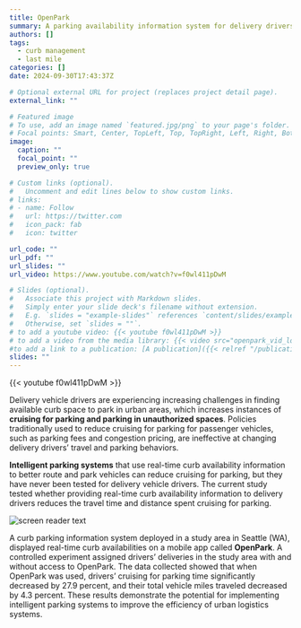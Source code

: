 ```yaml
---
title: OpenPark
summary: A parking availability information system for delivery drivers
authors: []
tags:
  - curb management
  - last mile 
categories: []
date: 2024-09-30T17:43:37Z

# Optional external URL for project (replaces project detail page).
external_link: ""

# Featured image
# To use, add an image named `featured.jpg/png` to your page's folder.
# Focal points: Smart, Center, TopLeft, Top, TopRight, Left, Right, BottomLeft, Bottom, BottomRight.
image:
  caption: ""
  focal_point: ""
  preview_only: true

# Custom links (optional).
#   Uncomment and edit lines below to show custom links.
# links:
# - name: Follow
#   url: https://twitter.com
#   icon_pack: fab
#   icon: twitter

url_code: ""
url_pdf: ""
url_slides: ""
url_video: https://www.youtube.com/watch?v=f0wl411pDwM

# Slides (optional).
#   Associate this project with Markdown slides.
#   Simply enter your slide deck's filename without extension.
#   E.g. `slides = "example-slides"` references `content/slides/example-slides.md`.
#   Otherwise, set `slides = ""`.
# to add a youtube video: {{< youtube f0wl411pDwM >}}
# to add a video from the media library: {{< video src="openpark_vid_low.mp4" controls="yes" >}}
#to add a link to a publication: [A publication]({{< relref "/publication/dallachiara-2022-app" >}})
slides: ""
---
```


{{< youtube f0wl411pDwM >}}

Delivery vehicle drivers are experiencing increasing challenges in finding available curb space to park in urban areas, which increases instances of **cruising for parking and parking in unauthorized spaces**. Policies traditionally used to reduce cruising for parking for passenger vehicles, such as parking fees and congestion pricing, are ineffective at changing delivery drivers’ travel and parking behaviors. 

**Intelligent parking systems** that use real-time curb availability information to better route and park vehicles can reduce cruising for parking, but they have never been tested for delivery vehicle drivers. The current study tested whether providing real-time curb availability information to delivery drivers reduces the travel time and distance spent cruising for parking. 

![screen reader text](openpark_sensors.jpg "Curb proximity sensors were deployed in a 10-block study area in the Belltown neighborhood of Seattle")

A curb parking information system deployed in a study area in Seattle (WA), displayed real-time curb availabilities on a mobile app called **OpenPark**. A controlled experiment assigned drivers’ deliveries in the study area with and without access to OpenPark. The data collected showed that when OpenPark was used, drivers’ cruising for parking time significantly decreased by 27.9 percent, and their total vehicle miles traveled decreased by 4.3 percent. These results demonstrate the potential for implementing intelligent parking systems to improve the efficiency of urban logistics systems.






